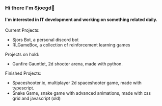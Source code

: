 ### Hi there I'm Sjoegd👋
#### I'm interested in IT development and working on something related daily.

Current Projects:
- Sjors Bot, a personal discord bot 
- RLGameBox, a collection of reinforcement learning games
  
Projects on hold:
- Gunfire Gauntlet, 2d shooter arena, made with python.

Finished Projects:
- Spaceshooter.io, multiplayer 2d spaceshooter game, made with typescript.
- Snake Game, snake game with advanced animations, made with css grid and javascript (old)

